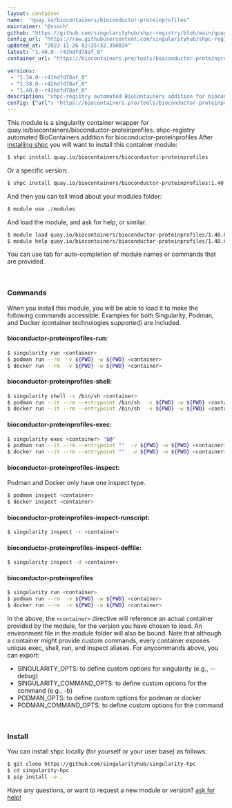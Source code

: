 ```yaml
---
layout: container
name:  "quay.io/biocontainers/bioconductor-proteinprofiles"
maintainer: "@vsoch"
github: "https://github.com/singularityhub/shpc-registry/blob/main/quay.io/biocontainers/bioconductor-proteinprofiles/container.yaml"
config_url: "https://raw.githubusercontent.com/singularityhub/shpc-registry/main/quay.io/biocontainers/bioconductor-proteinprofiles/container.yaml"
updated_at: "2023-11-26 02:35:32.350034"
latest: "1.40.0--r43hdfd78af_0"
container_url: "https://biocontainers.pro/tools/bioconductor-proteinprofiles"

versions:
 - "1.34.0--r41hdfd78af_0"
 - "1.38.0--r42hdfd78af_0"
 - "1.40.0--r43hdfd78af_0"
description: "shpc-registry automated BioContainers addition for bioconductor-proteinprofiles"
config: {"url": "https://biocontainers.pro/tools/bioconductor-proteinprofiles", "maintainer": "@vsoch", "description": "shpc-registry automated BioContainers addition for bioconductor-proteinprofiles", "latest": {"1.40.0--r43hdfd78af_0": "sha256:aaa0f33c1525e0a456eb66dc927e7e0572aa5648755bf44b7e9d50be2b9b1056"}, "tags": {"1.34.0--r41hdfd78af_0": "sha256:505385e153c56ce8b33bfcefddfd636bf5379ecc05d1e97a3656f1cf76a64665", "1.38.0--r42hdfd78af_0": "sha256:77f94affd09ed53a927000eee3a06c5684c997f4033ec55400964f1f9d6cee0a", "1.40.0--r43hdfd78af_0": "sha256:aaa0f33c1525e0a456eb66dc927e7e0572aa5648755bf44b7e9d50be2b9b1056"}, "docker": "quay.io/biocontainers/bioconductor-proteinprofiles"}
---
```


This module is a singularity container wrapper for quay.io/biocontainers/bioconductor-proteinprofiles.
shpc-registry automated BioContainers addition for bioconductor-proteinprofiles
After [installing shpc](#install) you will want to install this container module:


```bash
$ shpc install quay.io/biocontainers/bioconductor-proteinprofiles
```

Or a specific version:

```bash
$ shpc install quay.io/biocontainers/bioconductor-proteinprofiles:1.40.0--r43hdfd78af_0
```

And then you can tell lmod about your modules folder:

```bash
$ module use ./modules
```

And load the module, and ask for help, or similar.

```bash
$ module load quay.io/biocontainers/bioconductor-proteinprofiles/1.40.0--r43hdfd78af_0
$ module help quay.io/biocontainers/bioconductor-proteinprofiles/1.40.0--r43hdfd78af_0
```

You can use tab for auto-completion of module names or commands that are provided.

<br>

### Commands

When you install this module, you will be able to load it to make the following commands accessible.
Examples for both Singularity, Podman, and Docker (container technologies supported) are included.

#### bioconductor-proteinprofiles-run:

```bash
$ singularity run <container>
$ podman run --rm  -v ${PWD} -w ${PWD} <container>
$ docker run --rm  -v ${PWD} -w ${PWD} <container>
```

#### bioconductor-proteinprofiles-shell:

```bash
$ singularity shell -s /bin/sh <container>
$ podman run --it --rm --entrypoint /bin/sh  -v ${PWD} -w ${PWD} <container>
$ docker run --it --rm --entrypoint /bin/sh  -v ${PWD} -w ${PWD} <container>
```

#### bioconductor-proteinprofiles-exec:

```bash
$ singularity exec <container> "$@"
$ podman run --it --rm --entrypoint ""  -v ${PWD} -w ${PWD} <container> "$@"
$ docker run --it --rm --entrypoint ""  -v ${PWD} -w ${PWD} <container> "$@"
```

#### bioconductor-proteinprofiles-inspect:

Podman and Docker only have one inspect type.

```bash
$ podman inspect <container>
$ docker inspect <container>
```

#### bioconductor-proteinprofiles-inspect-runscript:

```bash
$ singularity inspect -r <container>
```

#### bioconductor-proteinprofiles-inspect-deffile:

```bash
$ singularity inspect -d <container>
```



#### bioconductor-proteinprofiles

```bash
$ singularity run <container>
$ podman run --rm  -v ${PWD} -w ${PWD} <container>
$ docker run --rm  -v ${PWD} -w ${PWD} <container>
```


In the above, the `<container>` directive will reference an actual container provided
by the module, for the version you have chosen to load. An environment file in the
module folder will also be bound. Note that although a container
might provide custom commands, every container exposes unique exec, shell, run, and
inspect aliases. For anycommands above, you can export:

 - SINGULARITY_OPTS: to define custom options for singularity (e.g., --debug)
 - SINGULARITY_COMMAND_OPTS: to define custom options for the command (e.g., -b)
 - PODMAN_OPTS: to define custom options for podman or docker
 - PODMAN_COMMAND_OPTS: to define custom options for the command

<br>

### Install

You can install shpc locally (for yourself or your user base) as follows:

```bash
$ git clone https://github.com/singularityhub/singularity-hpc
$ cd singularity-hpc
$ pip install -e .
```

Have any questions, or want to request a new module or version? [ask for help!](https://github.com/singularityhub/singularity-hpc/issues)